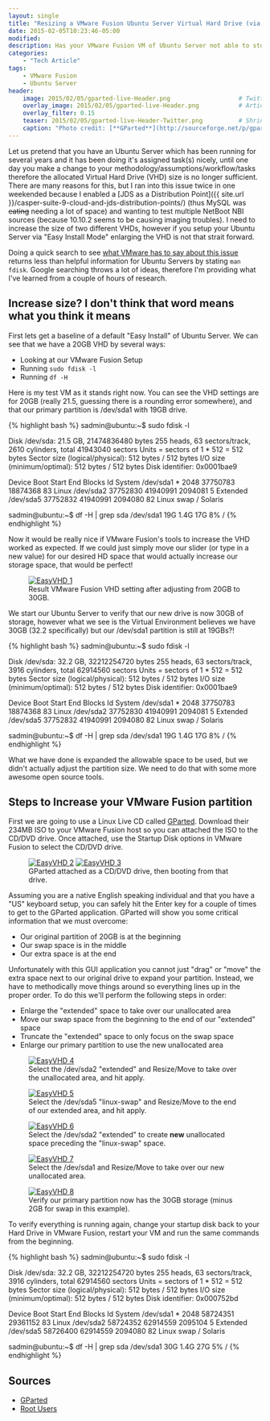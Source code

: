```yaml
---
layout: single
title: "Resizing a VMware Fusion Ubuntu Server Virtual Hard Drive (via Easy Install Mode)"
date: 2015-02-05T10:23:46-05:00
modified:
description: Has your VMware Fusion VM of Ubuntu Server not able to store all your data, use these steps!
categories:
    - "Tech Article"
tags:
    - VMware Fusion
    - Ubuntu Server
header:
    image: 2015/02/05/gparted-live-Header.png					# Twitter (use 'overlay_image')
    overlay_image: 2015/02/05/gparted-live-Header.png		    # Article header at 2048x768
    overlay_filter: 0.15
    teaser: 2015/02/05/gparted-live-Header-Twitter.png 			# Shrink image to 575 width
    caption: "Photo credit: [**GParted**](http://sourceforge.net/p/gparted/code/ci/master/tree/htdocs/images/gparted-live.png)"
---
```


Let us pretend that you have an Ubuntu Server which has been running for several years and it has been doing it's assigned task(s) nicely, until one day you make a change to your methodology/assumptions/workflow/tasks therefore the allocated Virtual Hard Drive (VHD) size is no longer sufficient.  There are many reasons for this, but I ran into this issue twice in one weekended because I enabled a [JDS as a Distribution Point]({{ site.url }}/casper-suite-9-cloud-and-jds-distribution-points/) (thus MySQL was <s>eating</s> needing a lot of space) and wanting to test multiple NetBoot NBI sources (because 10.10.2 seems to be causing imaging troubles).  I need to increase the size of two different VHDs, however if you setup your Ubuntu Server via "Easy Install Mode" enlarging the VHD is not that strait forward.

Doing a quick search to see [what VMware has to say about this issue][1020778] returns less than helpful information for Ubuntu Servers by stating ```man fdisk```.  Google searching throws a lot of ideas, therefore I'm providing what I've learned from a couple of hours of research.

Increase size?  I don't think that word means what you think it means
---

First lets get a baseline of a default "Easy Install" of Ubuntu Server.  We can see that we have a 20GB VHD by several ways:

- Looking at our VMware Fusion Setup
- Running ```sudo fdisk -l```
- Running ```df -H```

Here is my test VM as it stands right now.  You can see the VHD settings are for 20GB (really 21.5, guessing there is a rounding error somewhere), and that our primary partition is /dev/sda1 with 19GB drive.

{% highlight bash %}
sadmin@ubuntu:~$ sudo fdisk -l

Disk /dev/sda: 21.5 GB, 21474836480 bytes
255 heads, 63 sectors/track, 2610 cylinders, total 41943040 sectors
Units = sectors of 1 * 512 = 512 bytes
Sector size (logical/physical): 512 bytes / 512 bytes
I/O size (minimum/optimal): 512 bytes / 512 bytes
Disk identifier: 0x0001bae9

   Device Boot      Start         End      Blocks   Id  System
/dev/sda1   *        2048    37750783    18874368   83  Linux
/dev/sda2        37752830    41940991     2094081    5  Extended
/dev/sda5        37752832    41940991     2094080   82  Linux swap / Solaris

sadmin@ubuntu:~$ df -H | grep sda
/dev/sda1        19G  1.4G   17G   8% /
{% endhighlight %}

Now it would be really nice if VMware Fusion's tools to increase the VHD worked as expected.  If we could just simply move our slider (or type in a new value) for our desired HD space that would actually increase our storage space, that would be perfect!

<figure>
	<a href="{{ site.url }}/images/2015/02/05/EasyVHD-1.png"><img src="{{ site.url }}/images/2015/02/05/EasyVHD-1_800.png" alt="EasyVHD 1"></a>
	<figcaption>Result VMware Fusion VHD setting after adjusting from 20GB to 30GB.</figcaption>
</figure>

We start our Ubuntu Server to verify that our new drive is now 30GB of storage, however what we see is the Virtual Environment believes we have 30GB (32.2 specifically) but our /dev/sda1 partition is still at 19GBs?!

{% highlight bash %}
sadmin@ubuntu:~$ sudo fdisk -l

Disk /dev/sda: 32.2 GB, 32212254720 bytes
255 heads, 63 sectors/track, 3916 cylinders, total 62914560 sectors
Units = sectors of 1 * 512 = 512 bytes
Sector size (logical/physical): 512 bytes / 512 bytes
I/O size (minimum/optimal): 512 bytes / 512 bytes
Disk identifier: 0x0001bae9

   Device Boot      Start         End      Blocks   Id  System
/dev/sda1   *        2048    37750783    18874368   83  Linux
/dev/sda2        37752830    41940991     2094081    5  Extended
/dev/sda5        37752832    41940991     2094080   82  Linux swap / Solaris

sadmin@ubuntu:~$ df -H | grep sda
/dev/sda1        19G  1.4G   17G   8% /
{% endhighlight %}

What we have done is expanded the allowable space to be used, but we didn't actually adjust the partition size.  We need to do that with some more awesome open source tools.

Steps to Increase your VMware Fusion partition
---

First we are going to use a Linux Live CD called [GParted][gparted].  Download their 234MB ISO to your VMware Fusion host so you can attached the ISO to the CD/DVD drive.  Once attached, use the Startup Disk options in VMware Fusion to select the CD/DVD drive.

<figure class="half">
	<a href="{{ site.url }}/images/2015/02/05/EasyVHD-2.png"><img src="{{ site.url }}/images/2015/02/05/EasyVHD-2_256.png" alt="EasyVHD 2"></a>
	<a href="{{ site.url }}/images/2015/02/05/EasyVHD-3.png"><img src="{{ site.url }}/images/2015/02/05/EasyVHD-3_256.png" alt="EasyVHD 3"></a>
	<figcaption>GParted attached as a CD/DVD drive, then booting from that drive.</figcaption>
</figure>

Assuming you are a native English speaking individual and that you have a "US" keyboard setup, you can safely hit the Enter key for a couple of times to get to the GParted application.  GParted will show you some critical information that we must overcome:

- Our original partition of 20GB is at the beginning
- Our swap space is in the middle
- Our extra space is at the end

Unfortunately with this GUI application you cannot just "drag" or "move" the extra space next to our original drive to expand your partition.  Instead, we have to methodically move things around so everything lines up in the proper order.  To do this we'll perform the following steps in order:

- Enlarge the "extended" space to take over our unallocated area
- Move our swap space from the beginning to the end of our "extended" space
- Truncate the "extended" space to only focus on the swap space
- Enlarge our primary partition to use the new unallocated area

<figure>
	<a href="{{ site.url }}/images/2015/02/05/EasyVHD-4.png"><img src="{{ site.url }}/images/2015/02/05/EasyVHD-4_800.png" alt="EasyVHD 4"></a>
	<figcaption>Select the /dev/sda2 "extended" and Resize/Move to take over the unallocated area, and hit apply.</figcaption>
</figure>

<figure>
	<a href="{{ site.url }}/images/2015/02/05/EasyVHD-5.png"><img src="{{ site.url }}/images/2015/02/05/EasyVHD-5_800.png" alt="EasyVHD 5"></a>
	<figcaption>Select the /dev/sda5 "linux-swap" and Resize/Move to the end of our extended area, and hit apply.</figcaption>
</figure>

<figure>
	<a href="{{ site.url }}/images/2015/02/05/EasyVHD-6.png"><img src="{{ site.url }}/images/2015/02/05/EasyVHD-6_800.png" alt="EasyVHD 6"></a>
	<figcaption>Select the /dev/sda2 "extended" to create <b>new</b> unallocated space preceding the "linux-swap" space.</figcaption>
</figure>

<figure>
	<a href="{{ site.url }}/images/2015/02/05/EasyVHD-7.png"><img src="{{ site.url }}/images/2015/02/05/EasyVHD-7_800.png" alt="EasyVHD 7"></a>
	<figcaption>Select the /dev/sda1 and Resize/Move to take over our new unallocated area.</figcaption>
</figure>

<figure>
	<a href="{{ site.url }}/images/2015/02/05/EasyVHD-8.png"><img src="{{ site.url }}/images/2015/02/05/EasyVHD-8_800.png" alt="EasyVHD 8"></a>
	<figcaption>Verify our primary partition now has the 30GB storage (minus 2GB for swap in this example).</figcaption>
</figure>

To verify everything is running again, change your startup disk back to your Hard Drive in VMware Fusion, restart your VM and run the same commands from the beginning.

{% highlight bash %}
sadmin@ubuntu:~$ sudo fdisk -l

Disk /dev/sda: 32.2 GB, 32212254720 bytes
255 heads, 63 sectors/track, 3916 cylinders, total 62914560 sectors
Units = sectors of 1 * 512 = 512 bytes
Sector size (logical/physical): 512 bytes / 512 bytes
I/O size (minimum/optimal): 512 bytes / 512 bytes
Disk identifier: 0x000752bd

   Device Boot      Start         End      Blocks   Id  System
/dev/sda1   *        2048    58724351    29361152   83  Linux
/dev/sda2        58724352    62914559     2095104    5  Extended
/dev/sda5        58726400    62914559     2094080   82  Linux swap / Solaris

sadmin@ubuntu:~$ df -H | grep sda
/dev/sda1        30G  1.4G   27G   5% /
{% endhighlight %}

Sources
---

- [GParted][gparted]
- [Root Users][rootusers]

[1020778]: http://kb.vmware.com/selfservice/microsites/search.do?language=en_US&cmd=displayKC&externalId=1020778
[gparted]: http://gparted.org/index.php
[rootusers]: http://www.rootusers.com/use-gparted-to-increase-disk-size-of-a-linux-native-partition/
